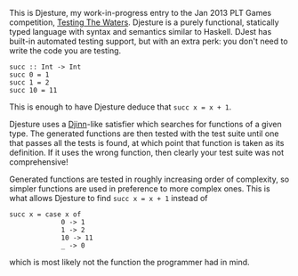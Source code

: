 This is Djesture, my work-in-progress entry to the Jan 2013 PLT Games competition,
[Testing The Waters](http://www.pltgames.com/competition/2013/1).  Djesture is a
purely functional, statically typed language with syntax and semantics similar
to Haskell.  DJest has built-in automated testing support, but with an extra
perk: you don't need to write the code you are testing.

    succ :: Int -> Int
    succ 0 = 1
    succ 1 = 2
    succ 10 = 11

This is enough to have Djesture deduce that `succ x = x + 1`.

Djesture uses a [Djinn](http://lambda-the-ultimate.org/node/1178)-like satisfier
which searches for functions of a given type.  The generated functions are then
tested with the test suite until one that passes all the tests is found, at
which point that function is taken as its definition.  If it uses the wrong
function, then clearly your test suite was not comprehensive!

Generated functions are tested in roughly increasing order of complexity, so
simpler functions are used in preference to more complex ones.  This is what
allows Djesture to find `succ x = x + 1` instead of

    succ x = case x of
                 0 -> 1
                 1 -> 2
                 10 -> 11
                 _ -> 0

which is most likely not the function the programmer had in mind.
